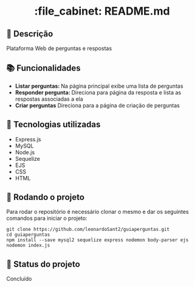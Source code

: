 <h1 align="center">:file_cabinet: README.md</h1>

## :memo: Descrição
Plataforma Web de perguntas e respostas

## :books: Funcionalidades
* <b>Listar perguntas: </b> Na página principal exibe uma lista de perguntas
* <b>Responder pergunta: </b> Direciona para página da resposta e lista as respostas associadas a ela
* <b>Criar perguntas</b> Direciona para a página de criação de perguntas

## :wrench: Tecnologias utilizadas
* Express.js
* MySQL
* Node.js
* Sequelize
* EJS
* CSS
* HTML


## :rocket: Rodando o projeto
Para rodar o repositório é necessário clonar o mesmo e dar os seguintes comandos para iniciar o projeto:
```
git clone https://github.com/leonardoSant2/guiaperguntas.git
cd guiaperguntas
npm install --save mysql2 sequelize express nodemon body-parser ejs
nodemon index.js
```

## :dart: Status do projeto
Concluído
